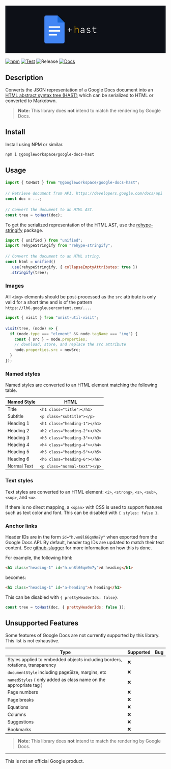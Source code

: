 ![](./assets/logo.jpg)

[![npm](https://img.shields.io/npm/v/@googleworkspace/google-docs-hast)](https://www.npmjs.com/package/@googleworkspace/google-docs-hast)
[![Test](https://github.com/googleworkspace/google-docs-hast/actions/workflows/test.yml/badge.svg)](https://github.com/googleworkspace/google-docs-hast/actions/workflows/test.yml)
![Release](https://github.com/googleworkspace/google-docs-hast/workflows/Release/badge.svg)
[![Docs](https://img.shields.io/badge/documentation-api-brightgreen)](https://googleworkspace.github.io/google-docs-hast/)

## Description

Converts the JSON representation of a Google Docs document into an [HTML abstract syntax tree (HAST)](https://github.com/syntax-tree/hast) which can be serialized to HTML or converted to Markdown.

> **Note:** This library does **not** intend to match the rendering by Google Docs.

## Install

Install using NPM or similar.

```sh
npm i @googleworkspace/google-docs-hast
```

## Usage

```js
import { toHast } from "@googleworkspace/google-docs-hast";

// Retrieve document from API, https://developers.google.com/docs/api
const doc = ...;

// Convert the document to an HTML AST.
const tree = toHast(doc);
```

To get the serialized representation of the HTML AST, use the [rehype-stringify](https://www.npmjs.com/package/rehype-stringify) package.

```js
import { unified } from "unified";
import rehypeStringify from "rehype-stringify";

// Convert the document to an HTML string.
const html = unified()
  .use(rehypeStringify, { collapseEmptyAttributes: true })
  .stringify(tree);
```

### Images

All `<img>` elements should be post-processed as the `src` attribute is only valid for a short time and is of the pattern `https://lh6.googleusercontent.com/...`.

```js
import { visit } from "unist-util-visit";

visit(tree, (node) => {
  if (node.type === "element" && node.tagName === "img") {
    const { src } = node.properties;
    // download, store, and replace the src attribute
    node.properties.src = newSrc;
  }
});
```

### Named styles

Named styles are converted to an HTML element matching the following table.

| Named Style | HTML                          |
| ----------- | ----------------------------- |
| Title       | `<h1 class="title"></h1>`     |
| Subtitle    | `<p class="subtitle"></p>`    |
| Heading 1   | `<h1 class="heading-1"></h1>` |
| Heading 2   | `<h2 class="heading-2"></h2>` |
| Heading 3   | `<h3 class="heading-3"></h3>` |
| Heading 4   | `<h4 class="heading-4"></h4>` |
| Heading 5   | `<h5 class="heading-5"></h5>` |
| Heading 6   | `<h6 class="heading-6"></h6>` |
| Normal Text | `<p class="normal-text"></p>` |

### Text styles

Text styles are converted to an HTML element: `<i>`, `<strong>`, `<s>`, `<sub>`, `<sup>`, and `<u>`.

If there is no direct mapping, a `<span>` with CSS is used to support features such as text color and font. This can be disabled with `{ styles: false }`.

### Anchor links

Header IDs are in the form `id="h.wn8l66qm9m7y"` when exported from the Google Docs API. By default, header tag IDs are updated to match their text content. See [github-slugger](https://www.npmjs.com/package/github-slugger) for more information on how this is done.

For example, the following html:

```html
<h1 class="heading-1" id="h.wn8l66qm9m7y">A heading</h1>
```

becomes:

```html
<h1 class="heading-1" id="a-heading">A heading</h1>
```

This can be disabled with `{ prettyHeaderIds: false}`.

```js
const tree = toHast(doc, { prettyHeaderIds: false });
```

## Unsupported Features

Some features of Google Docs are not currently supported by this library. This list is not exhaustive.

| Type                                                                          | Supported | Bug |
| ----------------------------------------------------------------------------- | --------- | --- |
| Styles applied to embedded objects including borders, rotations, transparency | ❌        |     |
| `documentStyle` including pageSize, margins, etc                              | ❌        |     |
| `namedStyles` ( only added as class name on the appropriate tag )             | ❌        |     |
| Page numbers                                                                  | ❌        |     |
| Page breaks                                                                   | ❌        |     |
| Equations                                                                     | ❌        |     |
| Columns                                                                       | ❌        |     |
| Suggestions                                                                   | ❌        |     |
| Bookmarks                                                                     | ❌        |     |

> **Note:** This library does **not** intend to match the rendering by Google Docs.

---

This is not an official Google product.
